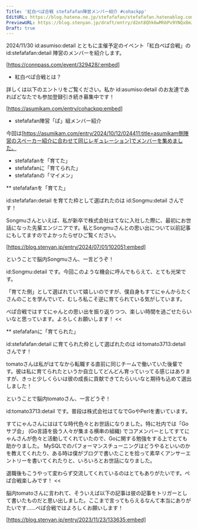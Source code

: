 ```yaml
---
Title: '紅白ぺぱ合戦 stefafafan陣営メンバー紹介 #cohackpp'
EditURL: https://blog.hatena.ne.jp/stefafafan/stefafafan.hatenablog.com/atom/entry/6802340630913465516
PreviewURL: https://blog.stenyan.jp/draft/entry/d2ot8Qhk6wMhbPv9YNQx8mJgVXw
Draft: true
---
```


2024/11/30 id:asumiso:detail とともに主催予定のイベント「紅白ぺぱ合戦」の id:stefafafan:detail 陣営のメンバーを紹介します。

[https://connpass.com/event/329428/:embed]

* 紅白ぺぱ合戦とは？

詳しくは以下のエントリをご覧ください。私か id:asumiso:detail のお友達であればどなたでも参加登録引き続き募集中です！

[https://asumikam.com/entry/cohackpp:embed]

* stefafafan陣営「ぱ」組メンバー紹介

今回は[https://asumikam.com/entry/2024/10/12/024411:title=asumikam側陣営のスペーカー紹介に合わせて同じレギュレーション]でメンバーを集めました。

- stefafafanを「育てた」
- stefafafanに「育てられた」
- stefafafanの「マイメン」

** stefafafanを「育てた」

id:stefafafan:detail を育てた枠として選ばれたのは id:Songmu:detail さんです！

Songmuさんといえば、私が新卒で株式会社はてなに入社した際に、最初にお世話になった先輩エンジニアです。私とSongmuさんとの思い出について以前記事にもしてますのでよかったらぜひご覧ください。

[https://blog.stenyan.jp/entry/2024/07/01/102051:embed]

ということで脳内Songmuさん、一言どうぞ！

>>
id:Songmu:detail です。今回このような機会に呼んでもらえて、とても光栄です。

「育てた側」として選ばれていて嬉しいのですが、僕自身もすてにゃんからたくさんのことを学んでいて、むしろ私こそ逆に育てられている気がしています。

ぺぱ合戦ではすてにゃんとの思い出を振り返りつつ、楽しい時間を過ごせたらいいなと思っています。よろしくお願いします！
<<

** stefafafanに「育てられた」

id:stefafafan:detail に育てられた枠として選ばれたのは id:tomato3713:detail さんです！

tomatoさんは私がはてなから転職する直前に同じチームで働いていた後輩です。彼は私に育てられたというか自立してどんどん育っていってる感じはありますが、きっと少しくらいは彼の成長に貢献できてたらいいなと期待も込めて選出しました！

ということで脳内tomatoさん、一言どうぞ！

>>
id:tomato3713:detail です。普段は株式会社はてなでGoやPerlを書いています。

すてにゃんさんにははてな時代色々とお世話になりました。特に社内では「Goサブ会」 (Go言語を扱う人々が集まる横串の組織) でコアメンバーとしてすてにゃんさんが色々と活動してくれていたので、Goに関する勉強をする上でとても助かりました。
MySQLでのパフォーマンスチューニングはどうやるといいのかを教えてくれたり、ある時は僕がブログで書いたことを拾って素早くアンサーエントリーを書いてくれたりと、いろいろとお世話になりました。

退職後もこうやって変わらず交流してくれているのはとてもありがたいです。ぺぱ合戦楽しみです！
<<

脳内tomatoさんに言われて、そういえば以下の記事は彼の記事をトリガーとして書いたものだと思い出しました。ここまで言ってもらえるなんて本当にありがたいです……ぺぱ合戦ではよろしくお願いします！

[https://blog.stenyan.jp/entry/2023/11/23/133635:embed]

